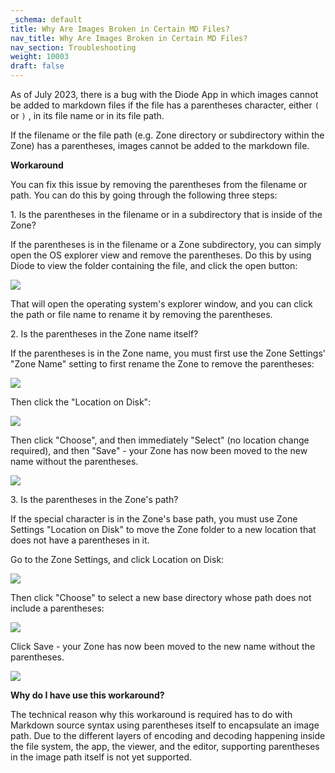```yaml
---
_schema: default
title: Why Are Images Broken in Certain MD Files?
nav_title: Why Are Images Broken in Certain MD Files?
nav_section: Troubleshooting
weight: 10003
draft: false
---
```

As of July 2023, there is a bug with the Diode App in which images cannot be added to markdown files if the file has a parentheses character, either `(` or `)` , in its file name or in its file path.

If the filename or the file path (e.g. Zone directory or subdirectory within the Zone) has a parentheses, images cannot be added to the markdown file.

**Workaround**

You can fix this issue by removing the parentheses from the filename or path. You can do this by going through the following three steps:

1\. Is the parentheses in the filename or in a subdirectory that is inside of the Zone?

If the parentheses is in the filename or a Zone subdirectory, you can simply open the OS explorer view and remove the parentheses. Do this by using Diode to view the folder containing the file, and click the open button:

![](/uploads/image-3.png)

That will open the operating system's explorer window, and you can click the path or file name to rename it by removing the parentheses.

2\. Is the parentheses in the Zone name itself?

If the parentheses is in the Zone name, you must first use the Zone Settings' "Zone Name" setting to first rename the Zone to remove the parentheses:

![](/uploads/image-4.png)

Then click the "Location on Disk":

![](/uploads/image-5.png)

Then click "Choose", and then immediately "Select" (no location change required), and then "Save" - your Zone has now been moved to the new name without the parentheses.

![](/uploads/image-6.png)

3\. Is the parentheses in the Zone's path?

If the special character is in the Zone's base path, you must use Zone Settings "Location on Disk" to move the Zone folder to a new location that does not have a parentheses in it.

Go to the Zone Settings, and click Location on Disk:

![](/uploads/image-7.png)

Then click "Choose" to select a new base directory whose path does not include a parentheses:

![](/uploads/image-8.png)

Click Save - your Zone has now been moved to the new name without the parentheses.

![](/uploads/image-9.png)

**Why do I have use this workaround?**

The technical reason why this workaround is required has to do with Markdown source syntax using parentheses itself to encapsulate an image path. Due to the different layers of encoding and decoding happening inside the file system, the app, the viewer, and the editor, supporting parentheses in the image path itself is not yet supported.